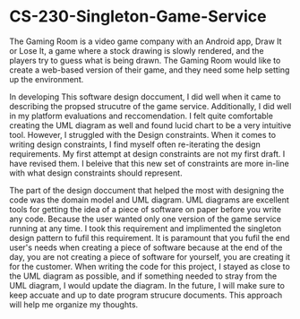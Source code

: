# CS-230-Singleton-Game-Service

The Gaming Room is a video game company with an Android app, Draw It or Lose It, a game where a stock drawing is slowly rendered, and the players try to guess what is being drawn. The Gaming Room would like to create a web-based version of their game, and they need some help setting up the environment. </br>

In developing This software design doccument, I did well when it came  to describing the propsed strucutre of the game service. Additionally, I did well in my platform evaluations and reccomendation. I felt quite comfortable creating the UML diagram as well and found lucid chart to be a very intuitive tool. However, I struggled with the Design constraints. When it comes to writing design constraints, I find myself often re-iterating the design requirements. My first attempt at design constraints are not my first draft. I have revised them. I beleive that this new set of constraints are more in-line with what design constraints should represent. </br>


The part of the design doccument that helped the most with designing the code was the domain model and UML diagram. UML diagrams are excellent tools for getting the idea of a piece of software on paper before you write any code. Because the user wanted only one version of the game service running at any time. I took this requirement and implimented the singleton design pattern to fufil this requirement. It is paramount that you fufil the end user's needs when creating a piece of software because at the end of the day, you are not creating a piece of software for yourself, you are creating it for the customer. When writing the code for this project, I stayed as close to the UML diagram as possible, and if something needed to stray from the UML diagram, I would update the diagram. In the future, I will make sure to keep accuate and up to date program strucure documents. This approach will help me organize my thoughts. 
